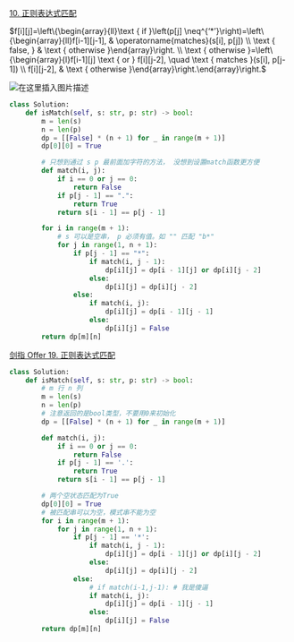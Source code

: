 [10. 正则表达式匹配](https://leetcode-cn.com/problems/regular-expression-matching/)

$f[i][j]=\left\{\begin{array}{ll}\text { if }\left(p[j] \neq^{‘*’}\right)=\left\{\begin{array}{ll}f[i-1][j-1], & \operatorname{matches}(s[i], p[j]) \\ \text { false, } & \text { otherwise }\end{array}\right. \\ \text { otherwise }=\left\{\begin{array}{l}f[i-1][j] \text { or } f[i][j-2], \quad \text { matches }(s[i], p[j-1]) \\ f[i][j-2], & \text { otherwise }\end{array}\right.\end{array}\right.$

![在这里插入图片描述](https://img-blog.csdnimg.cn/20201210132754170.png)

```python
class Solution:
    def isMatch(self, s: str, p: str) -> bool:
        m = len(s)
        n = len(p)
        dp = [[False] * (n + 1) for _ in range(m + 1)]
        dp[0][0] = True

        # 只想到通过 s p 最前面加字符的方法， 没想到设置match函数更方便
        def match(i, j):
            if i == 0 or j == 0:
                return False
            if p[j - 1] == ".":
                return True
            return s[i - 1] == p[j - 1]

        for i in range(m + 1):
            # s 可以是空串， p 必须有值。如 "" 匹配 "b*"
            for j in range(1, n + 1):
                if p[j - 1] == "*":
                    if match(i, j - 1):
                        dp[i][j] = dp[i - 1][j] or dp[i][j - 2]
                    else:
                        dp[i][j] = dp[i][j - 2]
                else:
                    if match(i, j):
                        dp[i][j] = dp[i - 1][j - 1]
                    else:
                        dp[i][j] = False
        return dp[m][n]
```

[剑指 Offer 19. 正则表达式匹配](https://leetcode-cn.com/problems/zheng-ze-biao-da-shi-pi-pei-lcof/)

```python
class Solution:
    def isMatch(self, s: str, p: str) -> bool:
        # m 行 n 列
        m = len(s)
        n = len(p)
        # 注意返回的是bool类型，不要用0来初始化
        dp = [[False] * (n + 1) for _ in range(m + 1)]

        def match(i, j):
            if i == 0 or j == 0:
                return False
            if p[j - 1] == '.':
                return True
            return s[i - 1] == p[j - 1]

        # 两个空状态匹配为True
        dp[0][0] = True
        # 被匹配串可以为空，模式串不能为空
        for i in range(m + 1):
            for j in range(1, n + 1):
                if p[j - 1] == '*':
                    if match(i, j - 1):
                        dp[i][j] = dp[i - 1][j] or dp[i][j - 2]
                    else:
                        dp[i][j] = dp[i][j - 2]
                else:
                    # if match(i-1,j-1): # 我是傻逼
                    if match(i, j):
                        dp[i][j] = dp[i - 1][j - 1]
                    else:
                        dp[i][j] = False
        return dp[m][n]
```